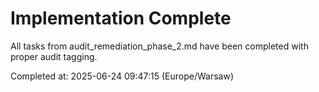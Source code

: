 # Implementation Complete

All tasks from audit_remediation_phase_2.md have been completed with proper audit tagging.

Completed at: 2025-06-24 09:47:15 (Europe/Warsaw)